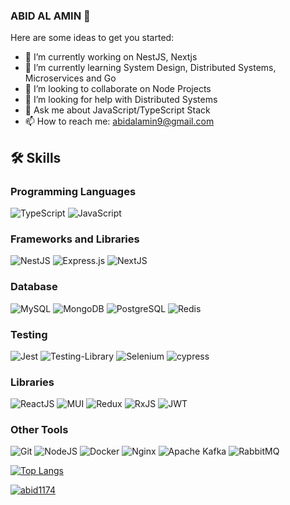 ### ABID AL AMIN 👋

Here are some ideas to get you started:

- 🔭 I’m currently working on NestJS, Nextjs
- 🌱 I’m currently learning System Design, Distributed Systems, Microservices and Go
- 👯 I’m looking to collaborate on Node Projects
- 🤔 I’m looking for help with Distributed Systems
- 💬 Ask me about JavaScript/TypeScript Stack
- 📫 How to reach me: abidalamin9@gmail.com

## 🛠️ Skills
### Programming Languages
![TypeScript](https://img.shields.io/badge/typescript-007acc.svg?style=for-the-badge&logo=typescript&logoColor=white)
![JavaScript](https://img.shields.io/badge/javascript-f0db4f.svg?style=for-the-badge&logo=javascript&logoColor=white)

### Frameworks and Libraries
![NestJS](https://img.shields.io/badge/nestjs-%23E0234E.svg?style=for-the-badge&logo=nestjs&logoColor=white)
![Express.js](https://img.shields.io/badge/express.js-%23404d59.svg?style=for-the-badge&logo=express&logoColor=%2361DAFB)
![NextJS](https://img.shields.io/badge/nextjs-%23000000.svg?style=for-the-badge&logo=next.js&logoColor=white)

### Database
![MySQL](https://img.shields.io/badge/mysql-00758F.svg?style=for-the-badge&logo=mysql&logoColor=F29111)
![MongoDB](https://img.shields.io/badge/mongodb-3F3E42.svg?style=for-the-badge&logo=mongodb&logoColor=White)
![PostgreSQL](https://img.shields.io/badge/postgresql-0064a5.svg?style=for-the-badge&logo=postgresql&logoColor=white)
![Redis](https://img.shields.io/badge/redis-D82C20.svg?style=for-the-badge&logo=redis&logoColor=white)

### Testing
![Jest](https://img.shields.io/badge/jest-C63D14.svg?style=for-the-badge&logo=jest&logoColor=white)
![Testing-Library](https://img.shields.io/badge/-TestingLibrary-%23E33332?style=for-the-badge&logo=testing-library&logoColor=white)
![Selenium](https://img.shields.io/badge/-selenium-%43B02A?style=for-the-badge&logo=selenium&logoColor=white)
![cypress](https://img.shields.io/badge/-cypress-%23E5E5E5?style=for-the-badge&logo=cypress&logoColor=058a5e)

### Libraries
![ReactJS](https://img.shields.io/badge/react-%2320232a.svg?style=for-the-badge&logo=react&logoColor=%2361DAFB)
![MUI](https://img.shields.io/badge/MUI-%230081CB.svg?style=for-the-badge&logo=mui&logoColor=white)
![Redux](https://img.shields.io/badge/redux-%23593d88.svg?style=for-the-badge&logo=redux&logoColor=white)
![RxJS](https://img.shields.io/badge/rxjs-%23B7178C.svg?style=for-the-badge&logo=reactivex&logoColor=white)
![JWT](https://img.shields.io/badge/JWT-black?style=for-the-badge&logo=JSON%20web%20tokens)

### Other Tools
![Git](https://img.shields.io/badge/git-%23F05033.svg?style=for-the-badge&logo=git&logoColor=white)
![NodeJS](https://img.shields.io/badge/node.js-6DA55F?style=for-the-badge&logo=node.js&logoColor=white)
![Docker](https://img.shields.io/badge/docker-0db7ed.svg?style=for-the-badge&logo=docker&logoColor=white)
![Nginx](https://img.shields.io/badge/nginx-009900.svg?style=for-the-badge&logo=nginx&logoColor=white)
![Apache Kafka](https://img.shields.io/badge/Apache%20Kafka-000?style=for-the-badge&logo=apachekafka)
![RabbitMQ](https://img.shields.io/badge/Rabbitmq-FF6600?style=for-the-badge&logo=rabbitmq&logoColor=white)

[![Top Langs](https://github-readme-stats.vercel.app/api/top-langs/?username=abid1174&theme=dracula)](https://github.com/abid1174/github-readme-stats)

<a href="">
  <img align="center" src="https://github-readme-stats.vercel.app/api?username=abid1174&show_icons=true&theme=radical" alt="abid1174"/>
</a>
